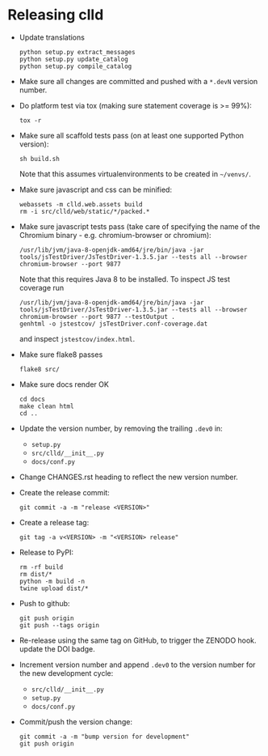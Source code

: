 Releasing clld
==============

- Update translations
  ```shell
  python setup.py extract_messages
  python setup.py update_catalog
  python setup.py compile_catalog
  ```

- Make sure all changes are committed and pushed with a `*.devN` version number.

- Do platform test via tox (making sure statement coverage is >= 99%):
  ```shell
  tox -r
  ```

- Make sure all scaffold tests pass (on at least one supported Python version):
  ```shell
  sh build.sh
  ```
  Note that this assumes virtualenvironments to be created in `~/venvs/`.

- Make sure javascript and css can be minified:
  ```shell
  webassets -m clld.web.assets build
  rm -i src/clld/web/static/*/packed.*
  ```

- Make sure javascript tests pass (take care of specifying the name of the Chromium binary - e.g. 
  chromium-browser or chromium):
  ```shell
  /usr/lib/jvm/java-8-openjdk-amd64/jre/bin/java -jar tools/jsTestDriver/JsTestDriver-1.3.5.jar --tests all --browser chromium-browser --port 9877
  ```
  Note that this requires Java 8 to be installed.
  To inspect JS test coverage run
  ```shell
  /usr/lib/jvm/java-8-openjdk-amd64/jre/bin/java -jar tools/jsTestDriver/JsTestDriver-1.3.5.jar --tests all --browser chromium-browser --port 9877 --testOutput .
  genhtml -o jstestcov/ jsTestDriver.conf-coverage.dat
  ```
  and inspect `jstestcov/index.html`.

- Make sure flake8 passes
  ```shell
  flake8 src/
  ```

- Make sure docs render OK
  ```shell
  cd docs
  make clean html
  cd ..
  ```

- Update the version number, by removing the trailing `.dev0` in:
  - `setup.py`
  - `src/clld/__init__.py`
  - `docs/conf.py`

- Change CHANGES.rst heading to reflect the new version number.

- Create the release commit:
  ```shell
  git commit -a -m "release <VERSION>"
  ```

- Create a release tag:
  ```shell
  git tag -a v<VERSION> -m "<VERSION> release"
  ```

- Release to PyPI:
  ```shell
  rm -rf build
  rm dist/*
  python -m build -n
  twine upload dist/*
  ```

- Push to github:
  ```shell
  git push origin
  git push --tags origin
  ```

- Re-release using the same tag on GitHub, to trigger the ZENODO hook.
  update the DOI badge.

- Increment version number and append `.dev0` to the version number for the new development cycle:
  - `src/clld/__init__.py`
  - `setup.py`
  - `docs/conf.py`

- Commit/push the version change:
  ```shell
  git commit -a -m "bump version for development"
  git push origin
  ```

